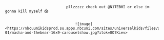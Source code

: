                                 pllzzzzz check out @N1TEB0I or else im gonna kill myself 😱


                                    ![image]<https://nbcuunikidsprod.su.apps.nbcuni.com/sites/universalkids/files/styles/w1024_focalpoint_16_9/public/2020-01/masha-and-thebear-16x9-carouselshow.jpg?itok=0O7Kiev>

